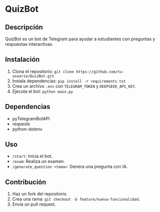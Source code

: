 # QuizBot

## Descripción
QuizBot es un bot de Telegram para ayudar a estudiantes con preguntas y respuestas interactivas.

## Instalación
1. Clona el repositorio: `git clone https://github.com/tu-usuario/QuizBot.git`
2. Instala dependencias: `pip install -r requirements.txt`
3. Crea un archivo `.env` con `TELEGRAM_TOKEN` y `DEEPSEEK_API_KEY`.
4. Ejecuta el bot: `python main.py`

## Dependencias
- pyTelegramBotAPI
- requests
- python-dotenv

## Uso
- `/start`: Inicia el bot.
- `/exam`: Realiza un examen.
- `/generate_question <tema>`: Genera una pregunta con IA.

## Contribución
1. Haz un fork del repositorio.
2. Crea una rama: `git checkout -b feature/nueva-funcionalidad`.
3. Envía un pull request.